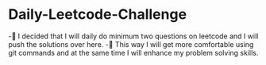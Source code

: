 # Daily-Leetcode-Challenge
-👺 I decided that I will daily do minimum two questions on leetcode and I will push the solutions over here.
-🎯 This way I will get more comfortable using git commands and at the same time I will enhance my problem solving skills.
